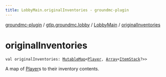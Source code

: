 ```yaml
---
title: LobbyMain.originalInventories - groundmc-plugin
---
```


[groundmc-plugin](../../index.html) / [gtlp.groundmc.lobby](../index.html) / [LobbyMain](index.html) / [originalInventories](.)

# originalInventories

`val originalInventories: `[`MutableMap`](https://kotlinlang.org/api/latest/jvm/stdlib/kotlin.collections/-mutable-map/index.html)`<`[`Player`](https://hub.spigotmc.org/javadocs/spigot/org/bukkit/entity/Player.html)`, `[`Array`](https://kotlinlang.org/api/latest/jvm/stdlib/kotlin/-array/index.html)`<`[`ItemStack`](https://hub.spigotmc.org/javadocs/spigot/org/bukkit/inventory/ItemStack.html)`?>>`

A map of [Player](https://hub.spigotmc.org/javadocs/spigot/org/bukkit/entity/Player.html)s to their inventory contents.

